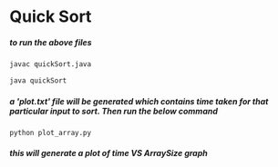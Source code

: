 # Quick Sort


##### to run the above files

```sh
javac quickSort.java

java quickSort
```

##### a 'plot.txt' file will be generated which contains time taken for that particular input to sort. Then run the below command

```sh
python plot_array.py
```

##### this will generate a plot of time VS ArraySize graph


